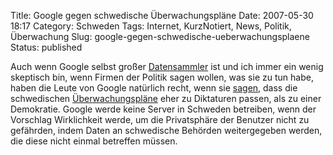 Title: Google gegen schwedische Überwachungspläne
Date: 2007-05-30 18:17
Category: Schweden
Tags: Internet, KurzNotiert, News, Politik, Überwachung
Slug: google-gegen-schwedische-ueberwachungsplaene
Status: published

Auch wenn Google selbst großer
[Datensammler](http://de.sevenload.com/videos/lyOnun9/Master-Plan-about-the-power-of-Google)
ist und ich immer ein wenig skeptisch bin, wenn Firmen der Politik sagen
wollen, was sie zu tun habe, haben die Leute von Google natürlich recht,
wenn sie [sagen](http://www.thelocal.se/7452/20070530/), dass die
schwedischen
[Überwachungspläne](http://www.fiket.de/tag/%C3%9Cberwachung) eher zu
Diktaturen passen, als zu einer Demokratie. Google werde keine Server in
Schweden betreiben, wenn der Vorschlag Wirklichkeit werde, um die
Privatsphäre der Benutzer nicht zu gefährden, indem Daten an schwedische
Behörden weitergegeben werden, die diese nicht einmal betreffen müssen.

